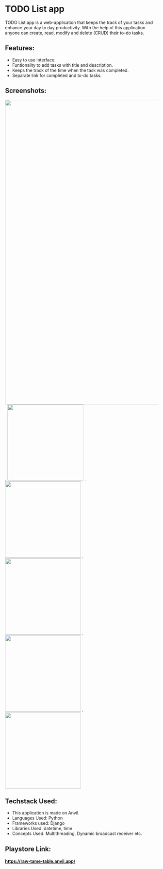 # TODO List app 

TODO List app is a web-application that keeps the track of your tasks and enhance your day to day productivity. With the help of this application anyone can create, read, modify and delete (CRUD) their
to-do tasks.

## Features:
* Easy to use interface.
* Funtionality to add tasks with title and description.
* Keeps the track of the time when the task was completed.
* Separate link for completed and to-do tasks.

## Screenshots:

<img src="https://user-images.githubusercontent.com/70212380/193741158-9d2456f4-917c-46d3-8203-f86d88126b85.png" width="1000px">   .   <img src="https://user-images.githubusercontent.com/70212380/173198244-89f4ddb7-d95c-4b1b-bd11-2d149f1b265d.jpg" width="250px">   .   <img src="https://user-images.githubusercontent.com/70212380/173198247-2d585ebb-3a35-4abd-9e62-514c055d1aa8.jpg" width="250px">   .   <img src="https://user-images.githubusercontent.com/70212380/173198255-52554064-0a03-49e3-bd26-3772e1f8f0f4.jpg" width="250px">   .   <img src="https://user-images.githubusercontent.com/70212380/173198262-f10e9683-0b36-4e5c-be59-8020e9805472.jpg" width="250px">   .   <img src="https://user-images.githubusercontent.com/70212380/173198267-6fc5008f-dc28-471e-8d93-ecb747fb5cf4.jpg" width="250px">

## Techstack Used:
* This application is made on Anvil.
* Languages Used: Python
* Frameworks used: Django 
* Libraries Used: datetime, time
* Concepts Used: Multithreading, Dynamic broadcast receiver etc.


## Playstore Link:

#### https://raw-tame-table.anvil.app/
